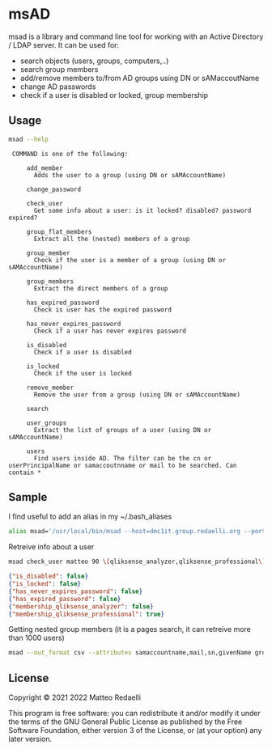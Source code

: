 # msAD


msad is a library and command line tool for working with an Active Directory / LDAP server. It can be used for:
- search objects (users, groups, computers,..)
- search group members
- add/remove members to/from AD groups using DN or sAMaccoutName
- change AD passwords
- check if a user is disabled or locked, group membership


## Usage

```bash
msad --help
```

```text
 COMMAND is one of the following:

     add_member
       Adds the user to a group (using DN or sAMAccountName)

     change_password

     check_user
       Get some info about a user: is it locked? disabled? password expired?

     group_flat_members
       Extract all the (nested) members of a group

     group_member
       Check if the user is a member of a group (using DN or sAMAccountName)

     group_members
       Extract the direct members of a group

     has_expired_password
       Check is user has the expired password

     has_never_expires_password
       Check if a user has never expires password

     is_disabled
       Check if a user is disabled

     is_locked
       Check if the user is locked

     remove_member
       Remove the user from a group (using DN or sAMAccountName)

     search

     user_groups
       Extract the list of groups of a user (using DN or sAMAccountName)

     users
       Find users inside AD. The filter can be the cn or userPrincipalName or samaccoutnname or mail to be searched. Can contain *

```

## Sample

I find useful to add an alias in my ~/.bash_aliases

```bash
alias msad='/usr/local/bin/msad --host=dmc1it.group.redaelli.org --port=636 --search_base dc=group,dc=redaelli,dc=org'
```

Retreive info about a user

```bash
msad check_user matteo 90 \[qliksense_analyzer,qliksense_professional\] 2>/dev/null
```

```json
{"is_disabled": false}
{"is_locked": false}
{"has_never_expires_password": false}
{"has_expired_password": false}
{"membership_qliksense_analyzer": false}
{"membership_qliksense_professional": true}
```

Getting nested group members (it is a pages search, it can retreive more than 1000 users)

```bash
msad --out_format csv --attributes samaccountname,mail,sn,givenName group_flat_members "dc=group,dc=redaelli,dc=org" --group_name "qliksense_admin"
```


## License

Copyright © 2021 2022 Matteo Redaelli

This program is free software: you can redistribute it and/or modify
it under the terms of the GNU General Public License as published by
the Free Software Foundation, either version 3 of the License, or
(at your option) any later version.
